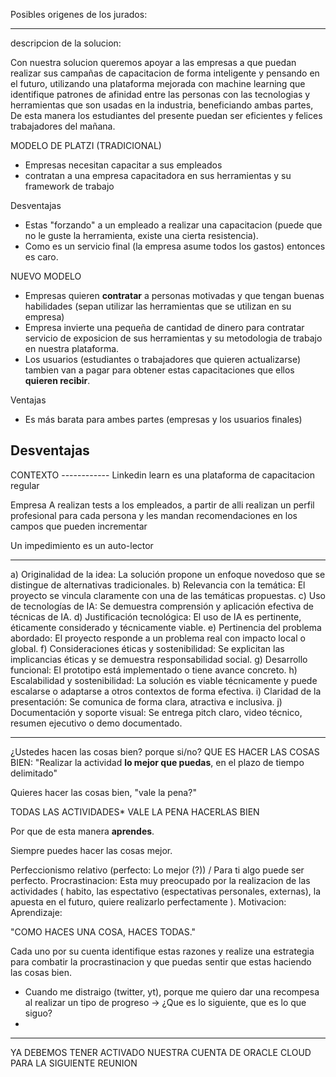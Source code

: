 Posibles origenes de los jurados:

--------
descripcion de la solucion:

Con nuestra solucion queremos apoyar a las empresas a que puedan realizar sus campañas de capacitacion de forma inteligente y pensando en el futuro, utilizando una plataforma mejorada con machine learning que identifique patrones de afinidad entre las personas con las tecnologias y herramientas que son usadas en la industria, beneficiando ambas partes, De esta manera los estudiantes del presente puedan ser eficientes y felices trabajadores del mañana.



MODELO DE PLATZI (TRADICIONAL)

- Empresas necesitan capacitar a sus empleados
- contratan a una empresa capacitadora en sus herramientas y su framework de trabajo

Desventajas

- Estas "forzando" a un empleado a realizar una capacitacion (puede que no le guste la herramienta, existe una cierta resistencia).
- Como es un servicio final (la empresa asume todos los gastos) entonces es caro.

NUEVO MODELO

- Empresas quieren **contratar** a personas motivadas y que tengan buenas habilidades (sepan utilizar las herramientas que se utilizan en su empresa)
- Empresa invierte una pequeña de cantidad de dinero para contratar servicio de exposicion de sus herramientas y su metodologia de trabajo en nuestra plataforma.
- Los usuarios (estudiantes o trabajadores que quieren actualizarse) tambien van a pagar para obtener estas capacitaciones que ellos **quieren recibir**.

Ventajas
- Es más barata para ambes partes (empresas y los usuarios finales)

Desventajas
- 
<contexto>
CONTEXTO
------------
Linkedin learn es una plataforma de capacitacion regular

Empresa A realizan tests a los empleados, a partir de alli realizan un perfil profesional para cada persona y les mandan recomendaciones en los campos que pueden incrementar

Un impedimiento es un auto-lector
</contexto>

---------

a) Originalidad de la idea: La solución propone un enfoque novedoso que se
distingue de alternativas tradicionales.
b) Relevancia con la temática: El proyecto se vincula claramente con una de las
temáticas propuestas.
c) Uso de tecnologías de IA: Se demuestra comprensión y aplicación efectiva de
técnicas de IA.
d) Justificación tecnológica: El uso de IA es pertinente, éticamente considerado y
técnicamente viable.
e) Pertinencia del problema abordado: El proyecto responde a un problema real
con impacto local o global.
f) Consideraciones éticas y sostenibilidad: Se explicitan las implicancias éticas y
se demuestra responsabilidad social.
g) Desarrollo funcional: El prototipo está implementado o tiene avance concreto.
h) Escalabilidad y sostenibilidad: La solución es viable técnicamente y puede
escalarse o adaptarse a otros contextos de forma efectiva.
i) Claridad de la presentación: Se comunica de forma clara, atractiva e inclusiva.
j) Documentación y soporte visual: Se entrega pitch claro, video técnico, resumen
ejecutivo o demo documentado.

--------

¿Ustedes hacen las cosas bien? porque si/no?
QUE ES HACER LAS COSAS BIEN: "Realizar la actividad **lo mejor que puedas**, en el plazo de tiempo delimitado"

Quieres hacer las cosas bien, "vale la pena?"

TODAS LAS ACTIVIDADES* VALE LA PENA HACERLAS BIEN

Por que de esta manera **aprendes**.

Siempre puedes hacer las cosas mejor.

<concepto>
Perfeccionismo relativo (perfecto: Lo mejor (?)) / Para ti algo puede ser perfecto.
Procrastinacion: Esta muy preocupado por la realizacion de las actividades ( habito, las espectativo (espectativas personales, externas), la apuesta en el futuro, quiere realizarlo perfectamente ).
Motivacion: 
Aprendizaje:
</concepto>

"COMO HACES UNA COSA, HACES TODAS."

Cada uno por su cuenta identifique estas razones y realize una estrategia para combatir la procrastinacion y que puedas sentir que estas haciendo las cosas bien.

- Cuando me distraigo (twitter, yt), porque me quiero dar una recompesa al realizar un tipo de progreso -> ¿Que es lo siguiente, que es lo que siguo?
- 

--------

YA DEBEMOS TENER ACTIVADO NUESTRA CUENTA DE ORACLE CLOUD PARA LA SIGUIENTE REUNION
